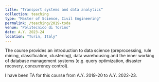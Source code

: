 ```yaml
---
title: "Transport systems and data analytics"
collection: teaching
type: "Master of Science, Civil Engineering"
permalink: /teaching/2019-tsda
venue: "Politecnico di Torino"
date: A.Y. 2023-24
location: "Turin, Italy"
---
```

The course provides an introduction to data science (preprocessing, rule mining, classification, clustering), data warehousing and the inner working of database management systems (e.g. query optimization, disaster recovery, concurrency control). 

I have been TA for this course from A.Y. 2019-20 to A.Y. 2022-23. 